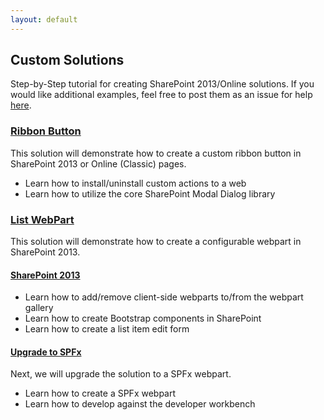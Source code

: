 ```yaml
---
layout: default
---
```


## Custom Solutions

Step-by-Step tutorial for creating SharePoint 2013/Online solutions. If you would like additional examples, feel free to post them as an issue for help [here](https://github.com/gunjandatta/sprest/issues).

### [Ribbon Button](https://github.com/gunjandatta/sp-ribbonbtn/wiki)

This solution will demonstrate how to create a custom ribbon button in SharePoint 2013 or Online (Classic) pages.

* Learn how to install/uninstall custom actions to a web
* Learn how to utilize the core SharePoint Modal Dialog library

### [List WebPart](https://github.com/gunjandatta/sp-listwebpart/wiki)

This solution will demonstrate how to create a configurable webpart in SharePoint 2013. 

#### [SharePoint 2013](https://github.com/gunjandatta/sp-listwebpart/wiki)

* Learn how to add/remove client-side webparts to/from the webpart gallery
* Learn how to create Bootstrap components in SharePoint
* Learn how to create a list item edit form

#### [Upgrade to SPFx](https://github.com/gunjandatta/sp-listwebpart/wiki/Step-9)

Next, we will upgrade the solution to a SPFx webpart.

* Learn how to create a SPFx webpart
* Learn how to develop against the developer workbench